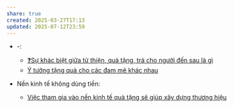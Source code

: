 ```yaml
---
share: true
created: 2025-03-27T17:13
updated: 2025-07-12T23:59
---
```

- \-: 
    - [❓Sự khác biệt giữa từ thiện, quà tặng, trả cho người đến sau là gì](../Ph%C3%A1t%20tri%E1%BB%83n%20b%E1%BB%81n%20v%E1%BB%AFng/%E2%9D%93S%E1%BB%B1%20kh%C3%A1c%20bi%E1%BB%87t%20gi%E1%BB%AFa%20t%E1%BB%AB%20thi%E1%BB%87n,%20qu%C3%A0%20t%E1%BA%B7ng,%20tr%E1%BA%A3%20cho%20ng%C6%B0%E1%BB%9Di%20%C4%91%E1%BA%BFn%20sau%20l%C3%A0%20g%C3%AC.md)
    - [Ý tưởng tặng quà cho các đam mê khác nhau](../../%F0%9F%93%9CT%C3%A0i%20nguy%C3%AAn/Qu%C3%A0%20t%E1%BA%B7ng/%C3%9D%20t%C6%B0%E1%BB%9Fng%20t%E1%BA%B7ng%20qu%C3%A0%20cho%20c%C3%A1c%20%C4%91am%20m%C3%AA%20kh%C3%A1c%20nhau.md)

- Nền kinh tế không dùng tiền: 
    - [Việc tham gia vào nền kinh tế quà tặng sẽ giúp xây dựng thương hiệu](../Kinh%20t%E1%BA%BF/C%C3%A1c%20lo%E1%BA%A1i%20h%C3%ACnh%20kinh%20t%E1%BA%BF%20m%E1%BB%9Bi/N%E1%BB%81n%20kinh%20t%E1%BA%BF%20kh%C3%B4ng%20d%C3%B9ng%20ti%E1%BB%81n/Vi%E1%BB%87c%20tham%20gia%20v%C3%A0o%20n%E1%BB%81n%20kinh%20t%E1%BA%BF%20qu%C3%A0%20t%E1%BA%B7ng%20s%E1%BA%BD%20gi%C3%BAp%20x%C3%A2y%20d%E1%BB%B1ng%20th%C6%B0%C6%A1ng%20hi%E1%BB%87u.md)


